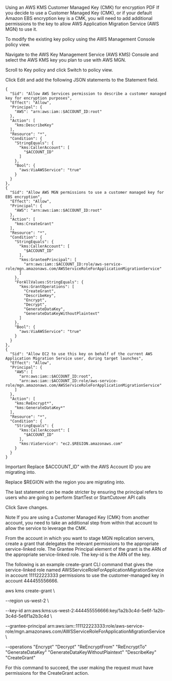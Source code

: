 Using an AWS KMS Customer Managed Key (CMK) for encryption
PDF
If you decide to use a Customer Managed Key (CMK), or if your default Amazon EBS encryption key is a CMK, you will need to add additional permissions to the key to allow AWS Application Migration Service (AWS MGN) to use it.

To modify the existing key policy using the AWS Management Console policy view.

Navigate to the AWS Key Management Service (AWS KMS) Console and select the AWS KMS key you plan to use with AWS MGN.

Scroll to Key policy and click Switch to policy view.

Click Edit and add the following JSON statements to the Statement field.



    {
      "Sid": "Allow AWS Services permission to describe a customer managed key for encryption purposes",
      "Effect": "Allow",
      "Principal": {
        "AWS": "arn:aws:iam::$ACCOUNT_ID:root"
      },
      "Action": [
        "kms:DescribeKey"
      ],
      "Resource": "*",
      "Condition": {
        "StringEquals": {
          "kms:CallerAccount": [
            "$ACCOUNT_ID"
          ]
        },
        "Bool": {
          "aws:ViaAWSService": "true"
        }
      }
    },
    {
      "Sid": "Allow AWS MGN permissions to use a customer managed key for EBS encryption",
      "Effect": "Allow",
      "Principal": {
        "AWS": "arn:aws:iam::$ACCOUNT_ID:root"
      },
      "Action": [
        "kms:CreateGrant"
      ],
      "Resource": "*",
      "Condition": {
        "StringEquals": {
          "kms:CallerAccount": [
            "$ACCOUNT_ID"
          ],
          "kms:GranteePrincipal": [
            "arn:aws:iam::$ACCOUNT_ID:role/aws-service-role/mgn.amazonaws.com/AWSServiceRoleForApplicationMigrationService"
          ]
        },
        "ForAllValues:StringEquals": {
          "kms:GrantOperations": [
            "CreateGrant",
            "DescribeKey",
            "Encrypt",
            "Decrypt",
            "GenerateDataKey",
            "GenerateDataKeyWithoutPlaintext"
          ]
        },
        "Bool": {
          "aws:ViaAWSService": "true"
        }
      }
    },
    {
      "Sid": "Allow EC2 to use this key on behalf of the current AWS Application Migration Service user, during target launches",
      "Effect": "Allow",
      "Principal": {
        "AWS": [
          "arn:aws:iam::$ACCOUNT_ID:root",
          "arn:aws:iam::$ACCOUNT_ID:role/aws-service-role/mgn.amazonaws.com/AWSServiceRoleForApplicationMigrationService"
        ]
      },
      "Action": [
        "kms:ReEncrypt*",
        "kms:GenerateDataKey*"
      ],
      "Resource": "*",
      "Condition": {
        "StringEquals": {
          "kms:CallerAccount": [
            "$ACCOUNT_ID"
          ],
          "kms:ViaService": "ec2.$REGION.amazonaws.com"
        }
      }
    }

                            
Important
Replace $ACCOUNT_ID" with the AWS Account ID you are migrating into.

Replace $REGION with the region you are migrating into.

The last statement can be made stricter by ensuring the principal refers to users who are going to perform StartTest or StartCutover API calls

Click Save changes.

Note
If you are using a Customer Managed Key (CMK) from another account, you need to take an additional step from within that account to allow the service to leverage the CMK.

From the account in which you want to stage MGN replication servers, create a grant that delegates the relevant permissions to the appropriate service-linked role. The Grantee Principal element of the grant is the ARN of the appropriate service-linked role. The key-id is the ARN of the key.

The following is an example create-grant CLI command that gives the service-linked role named AWSServiceRoleForApplicationMigrationService in account 111122223333 permissions to use the customer-managed key in account 444455556666.

aws kms create-grant \

--region us-west-2 \

--key-id arn:aws:kms:us-west-2:444455556666:key/1a2b3c4d-5e6f-1a2b-3c4d-5e6f1a2b3c4d \

--grantee-principal arn:aws:iam::111122223333:role/aws-service-role/mgn.amazonaws.com/AWSServiceRoleForApplicationMigrationService \

--operations "Encrypt" "Decrypt" "ReEncryptFrom" "ReEncryptTo" "GenerateDataKey" "GenerateDataKeyWithoutPlaintext" "DescribeKey" "CreateGrant"

For this command to succeed, the user making the request must have permissions for the CreateGrant action.
